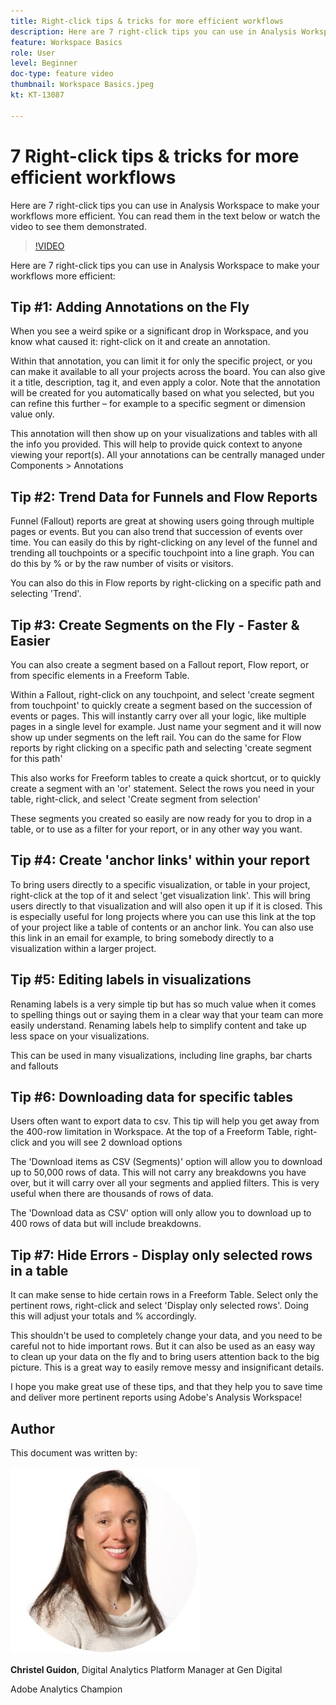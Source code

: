 ```yaml
---
title: Right-click tips & tricks for more efficient workflows
description: Here are 7 right-click tips you can use in Analysis Workspace to make your workflows more efficient.
feature: Workspace Basics
role: User
level: Beginner
doc-type: feature video
thumbnail: Workspace Basics.jpeg
kt: KT-13087

---
```


# 7 Right-click tips & tricks for more efficient workflows

Here are 7 right-click tips you can use in Analysis Workspace to make your workflows more efficient. You can read them in the text below or watch the video to see them demonstrated.

>[!VIDEO](https://video.tv.adobe.com/v/3417736/?quality=12&learn=on) 

Here are 7 right-click tips you can use in Analysis Workspace to make your workflows more efficient: 

## Tip #1: Adding Annotations on the Fly 

When you see a weird spike or a significant drop in Workspace, and you know what caused it: right-click on it and create an annotation.  

Within that annotation, you can limit it for only the specific project, or you can make it available to all your projects across the board. You can also give it a title, description, tag it, and even apply a color. Note that the annotation will be created for you automatically based on what you selected, but you can refine this further – for example to a specific segment or dimension value only. 

This annotation will then show up on your visualizations and tables with all the info you provided. This will help to provide quick context to anyone viewing your report(s). All your annotations can be centrally managed under Components > Annotations  

## Tip #2: Trend Data for Funnels and Flow Reports 

Funnel (Fallout) reports are great at showing users going through multiple pages or events. But you can also trend that succession of events over time. You can easily do this by right-clicking on any level of the funnel and trending all touchpoints or a specific touchpoint into a line graph. You can do this by % or by the raw number of visits or visitors.  

You can also do this in Flow reports by right-clicking on a specific path and selecting 'Trend'.  

## Tip #3: Create Segments on the Fly - Faster & Easier  

You can also create a segment based on a Fallout report, Flow report, or from specific elements in a Freeform Table.  

Within a Fallout, right-click on any touchpoint, and select 'create segment from touchpoint' to quickly create a segment based on the succession of events or pages. This will instantly carry over all your logic, like multiple pages in a single level for example. Just name your segment and it will now show up under segments on the left rail. You can do the same for Flow reports by right clicking on a specific path and selecting 'create segment for this path' 

This also works for Freeform tables to create a quick shortcut, or to quickly create a segment with an 'or' statement. Select the rows you need in your table, right-click, and select 'Create segment from selection' 

These segments you created so easily are now ready for you to drop in a table, or to use as a filter for your report, or in any other way you want. 

## Tip #4: Create 'anchor links' within your report 

To bring users directly to a specific visualization, or table in your project, right-click at the top of it and select 'get visualization link'. This will bring users directly to that visualization and will also open it up if it is closed. This is especially useful for long projects where you can use this link at the top of your project like a table of contents or an anchor link. You can also use this link in an email for example, to bring somebody directly to a visualization within a larger project.  

## Tip #5: Editing labels in visualizations 

Renaming labels is a very simple tip but has so much value when it comes to spelling things out or saying them in a clear way that your team can more easily understand. Renaming labels help to simplify content and take up less space on your visualizations.  

This can be used in many visualizations, including line graphs, bar charts and fallouts 

## Tip #6: Downloading data for specific tables  

Users often want to export data to csv. This tip will help you get away from the 400-row limitation in Workspace. At the top of a Freeform Table, right-click and you will see 2 download options 

The 'Download items as CSV (Segments)' option will allow you to download up to 50,000 rows of data.  This will not carry any breakdowns you have over, but it will carry over all your segments and applied filters. This is very useful when there are thousands of rows of data. 

The 'Download data as CSV' option will only allow you to download up to 400 rows of data but will include breakdowns. 

## Tip #7: Hide Errors - Display only selected rows in a table 

It can make sense to hide certain rows in a Freeform Table. Select only the pertinent rows, right-click and select 'Display only selected rows'. Doing this will adjust your totals and % accordingly.  

This shouldn't be used to completely change your data, and you need to be careful not to hide important rows. But it can also be used as an easy way to clean up your data on the fly and to bring users attention back to the big picture. This is a great way to easily remove messy and insignificant details. 

I hope you make great use of these tips, and that they help you to save time and deliver more pertinent reports using Adobe's Analysis Workspace! 

## Author

This document was written by:

![Christel Guidon](assets/christel-guidon.jpg)

**Christel Guidon**, Digital Analytics Platform Manager at Gen Digital

Adobe Analytics Champion
